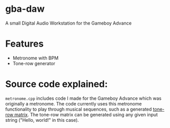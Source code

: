 # gba-daw
A small Digital Audio Workstation for the Gameboy Advance

# Features
- Metronome with BPM
- Tone-row generator

# Source code explained:
`metronome.cpp` includes code I made for the Gameboy Advance which was originally a metronome. The code currently uses this metronome functionality to play through musical sequences, such as a generated [tone-row matrix](https://musictheory.pugetsound.edu/mt21c/section-194.html). The tone-row matrix can be generated using any given input string ("Hello, world!" in this case).
